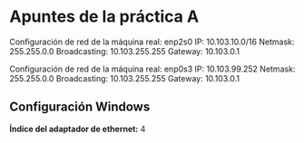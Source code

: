 # Apuntes de la práctica A

Configuración de red de la máquina real:
enp2s0
IP: 10.103.10.0/16
Netmask: 255.255.0.0
Broadcasting: 10.103.255.255
Gateway: 10.103.0.1

Configuración de red de la máquina real:
enp0s3
IP: 10.103.99.252
Netmask: 255.255.0.0
Broadcasting: 10.103.255.255
Gateway: 10.103.0.1

## Configuración Windows

__Índice del adaptador de ethernet:__ 4
